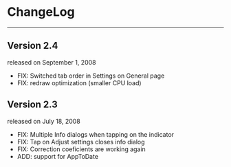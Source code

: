 # ChangeLog #

---


## Version 2.4 ##
released on September 1, 2008

  * FIX: Switched tab order in Settings on General page
  * FIX: redraw optimization (smaller CPU load)

## Version 2.3 ##
released on July 18, 2008

  * FIX: Multiple Info dialogs when tapping on the indicator
  * FIX: Tap on Adjust settings closes info dialog
  * FIX: Correction coeficients are working again
  * ADD: support for AppToDate